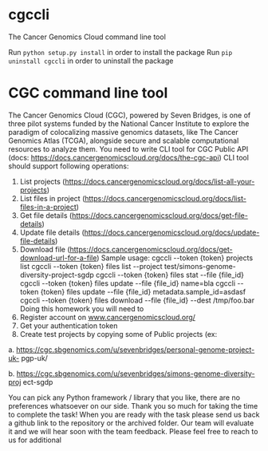 # cgccli
The Cancer Genomics Cloud command line tool

Run `python setup.py install` in order to install the package
Run `pip uninstall cgccli` in order to uninstall the package


# CGC command line tool
The Cancer Genomics Cloud (CGC), powered by Seven Bridges, is one of three pilot
systems funded by the National Cancer Institute to explore the paradigm of colocalizing
massive genomics datasets, like The Cancer Genomics Atlas (TCGA), alongside secure
and scalable computational resources to analyze them.
You need to write CLI tool for CGC Public API (docs:
https://docs.cancergenomicscloud.org/docs/the-cgc-api)
CLI tool should support following operations:
1. List projects (https://docs.cancergenomicscloud.org/docs/list-all-your-projects)
2. List files in project
(https://docs.cancergenomicscloud.org/docs/list-files-in-a-project)
3. Get file details (https://docs.cancergenomicscloud.org/docs/get-file-details)
4. Update file details
(https://docs.cancergenomicscloud.org/docs/update-file-details)
5. Download file
(https://docs.cancergenomicscloud.org/docs/get-download-url-for-a-file)
Sample usage:
cgccli --token {token} projects list
cgccli --token {token} files list --project
test/simons-genome-diversity-project-sgdp
cgccli --token {token} files stat --file {file_id}
cgccli --token {token} files update --file {file_id} name=bla
cgccli --token {token} files update --file {file_id}
metadata.sample_id=asdasf
cgccli --token {token} files download --file {file_id} --dest
/tmp/foo.bar
Doing this homework you will need to
1. Register account on www.cancergenomicscloud.org/
2. Get your authentication token
3. Create test projects by copying some of Public projects (ex:

a. https://cgc.sbgenomics.com/u/sevenbridges/personal-genome-project-uk-
pgp-uk/

b. https://cgc.sbgenomics.com/u/sevenbridges/simons-genome-diversity-proj
ect-sgdp

You can pick any Python framework / library that you like, there are no preferences
whatsoever on our side.
Thank you so much for taking the time to complete the task! When you are ready with
the task please send us back a github link to the repository or the archived folder. Our
team will evaluate it and we will hear soon with the team feedback. Please feel free to
reach to us for additional
